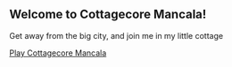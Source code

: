 ## Welcome to Cottagecore Mancala!

Get away from the big city, and join me in my little cottage  

[Play Cottagecore Mancala](https://madmaxbeyond.github.io/mancala-game/)

